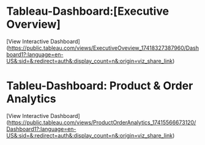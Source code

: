 # Tableau-Dashboard:[Executive Overview]

[View Interactive Dashboard] (https://public.tableau.com/views/ExecutiveOveview_17418327387960/Dashboard1?:language=en-US&:sid=&:redirect=auth&:display_count=n&:origin=viz_share_link)

# Tableu-Dashboard: Product & Order Analytics
[View Interactive Dashboard] (https://public.tableau.com/views/ProductOrderAnalytics_17415566673120/Dashboard1?:language=en-US&:sid=&:redirect=auth&:display_count=n&:origin=viz_share_link)

